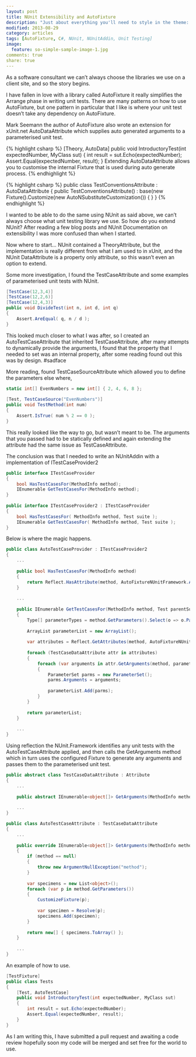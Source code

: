 ```yaml
---
layout: post
title: NUnit Extensibility and AutoFixture
description: "Just about everything you'll need to style in the theme: headings, paragraphs, blockquotes, tables, code blocks, and more."
modified: 2013-08-29
category: articles
tags: [AutoFixture, C#, NUnit, NUnitAddin, Unit Testing]
image:
  feature: so-simple-sample-image-1.jpg
comments: true
share: true
---
```


As a software consultant we can’t always choose the libraries we use on a client site, and so the story begins.

I have fallen in love with a library called AutoFixture it really simplifies the Arrange phase in writing unit tests. There are many patterns on how to use AutoFixture, but one pattern in particular that I like is where your unit test doesn’t take any dependency on AutoFixture.

Mark Seemann the author of AutoFixture also wrote an extension for xUnit.net  AutoDataAttribute which supplies auto generated arguments to a parameterised unit test.

{% highlight csharp %}
[Theory, AutoData]
public void IntroductoryTest(int expectedNumber, MyClass sut)
{
    int result = sut.Echo(expectedNumber);
    Assert.Equal(expectedNumber, result);
}
Extending AutoDataAttribute allows you to customise the internal Fixture that is used during auto generate process.
{% endhighlight %}

{% highlight csharp %}
public class TestConventionsAttribute
  : AutoDataAttribute
{
   public TestConventionsAttribute()
        : base(new Fixture().Customize(new AutoNSubstituteCustomization())
    {
    }
}
{% endhighlight %}

I wanted to be able to do the same using NUnit as said above, we can’t always choose what unit testing library we use. So how do you extend NUnit? After reading a few blog posts and NUnit Documentation on extensibility I was more confused than when I started.

Now where to start… NUnit contained a TheoryAttribute, but the implementation is really different from what I am used to in xUnit, and the NUnit DataAttribute is a property only attribute, so this wasn’t even an option to extend.

Some more investigation, I found the TestCaseAttribute and some examples of parameterised unit tests with NUnit.

```csharp
[TestCase(12,3,4)]
[TestCase(12,2,6)]
[TestCase(12,4,3)]
public void DivideTest(int n, int d, int q)
{
    Assert.AreEqual( q, n / d );
}
```

This looked much closer to what I was after, so I created an AutoTestCaseAttribute that inherited TestCaseAttribute, after many attempts to dynamically provide the arguments, I found that the property that I needed to set was an internal property, after some reading found out this was by design. #sadface

More reading, found TestCaseSourceAttribute which allowed you to define the parameters else where,

```csharp
static int[] EvenNumbers = new int[] { 2, 4, 6, 8 };
 
[Test, TestCaseSource("EvenNumbers")]
public void TestMethod(int num)
{
    Assert.IsTrue( num % 2 == 0 );
}
```

This really looked like the way to go, but wasn’t meant to be. The arguments that you passed had to be statically defined and again extending the attribute had the same issue as TestCaseAttribute.

The conclusion was that I needed to write an NUnitAddin with a implementation of ITestCaseProvider2

```csharp
public interface ITestCaseProvider
{
    bool HasTestCasesFor(MethodInfo method);
    IEnumerable GetTestCasesFor(MethodInfo method);
}
 
public interface ITestCaseProvider2 : ITestCaseProvider
{
    bool HasTestCasesFor( MethodInfo method, Test suite );
    IEnumerable GetTestCasesFor( MethodInfo method, Test suite );
}
```

Below is where the magic happens.

```csharp
public class AutoTestCaseProvider : ITestCaseProvider2
{
    ...
 
    public bool HasTestCasesFor(MethodInfo method)
    {
        return Reflect.HasAttribute(method, AutoFixtureNUnitFramework.AutoTestCaseAttribute, false);
    }
 
    ...
 
    public IEnumerable GetTestCasesFor(MethodInfo method, Test parentSuite)
    {
        Type[] parameterTypes = method.GetParameters().Select(o => o.ParameterType).ToArray();
 
        ArrayList parameterList = new ArrayList();
 
        var attributes = Reflect.GetAttributes(method, AutoFixtureNUnitFramework.AutoTestCaseAttribute, false);
 
        foreach (TestCaseDataAttribute attr in attributes)
        {
            foreach (var arguments in attr.GetArguments(method, parameterTypes))
            {
                ParameterSet parms = new ParameterSet();
                parms.Arguments = arguments;
 
                parameterList.Add(parms);
            }
        }
 
        return parameterList;
    }
 
    ...
}
```

Using reflection the NUnit.Framework identifies any unit tests with the AutoTestCaseAttribute applied, and then calls the GetArguments method which in turn uses the configured Fixture to generate any arguments and passes them to the parameterised unit test.

```csharp
public abstract class TestCaseDataAttribute : Attribute
{
    ...
  
    public abstract IEnumerable<object[]> GetArguments(MethodInfo method);
  
    ...
}
```
  
```csharp
public class AutoTestCaseAttribute : TestCaseDataAttribute
{
    ...
      
    public override IEnumerable<object[]> GetArguments(MethodInfo method)
    {
        if (method == null)
        {
            throw new ArgumentNullException("method");
        }
  
        var specimens = new List<object>();
        foreach (var p in method.GetParameters())
        {
            CustomizeFixture(p);
  
            var specimen = Resolve(p);
            specimens.Add(specimen);
        }
  
        return new[] { specimens.ToArray() };
    }    
  
    ...
}
```


An example of how to use.

```csharp
[TestFixture]
public class Tests
{
    [Test, AutoTestCase]
    public void IntroductoryTest(int expectedNumber, MyClass sut)
    {
        int result = sut.Echo(expectedNumber);
        Assert.Equal(expectedNumber, result);
    }
}
```

As I am writing this, I have submitted a pull request and awaiting a code review hopefully soon my code will be merged and set free for the world to use.